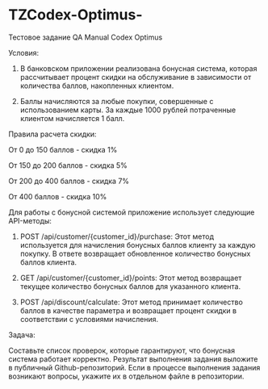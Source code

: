 # TZCodex-Optimus-
Тестовое задание QA Manual 
 Codex Optimus 



Условия: 

1) В банковском приложении реализована бонусная система, которая рассчитывает процент скидки на обслуживание в зависимости от количества баллов, накопленных клиентом. 

2) Баллы начисляются за любые покупки, совершенные с использованием карты. За каждые 1000 рублей потраченные клиентом начисляется 1 балл. 



Правила расчета скидки: 

От 0 до 150 баллов - скидка 1%

От 150 до 200 баллов - скидка 5%

От 200 до 400 баллов - скидка 7%

От 400 баллов - скидка 10%



Для работы с бонусной системой приложение использует следующие API-методы:

1) POST /api/customer/{customer_id}/purchase: Этот метод используется для начисления бонусных баллов клиенту за каждую покупку. В ответе возвращает обновленное количество бонусных баллов клиента.

2) GET /api/customer/{customer_id}/points: Этот метод возвращает текущее количество бонусных баллов для указанного клиента.

3) POST /api/discount/calculate: Этот метод принимает количество баллов в качестве параметра и возвращает процент скидки в соответствии с условиями начисления.


Задача:

Составьте список проверок, которые гарантируют, что бонусная система работает корректно.
Результат выполнения задания выложите в публичный Github-репозиторий.
Если в процессе выполнения задания возникают вопросы, укажите их в отдельном файле в репозитории.
